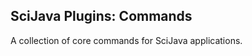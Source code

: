 SciJava Plugins: Commands
-------------------------

A collection of core commands for SciJava applications.
